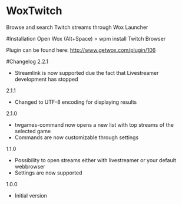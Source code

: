 # WoxTwitch
Browse and search Twitch streams through Wox Launcher

#Installation
Open Wox (Alt+Space) > wpm install Twitch Browser

Plugin can be found here: http://www.getwox.com/plugin/106

#Changelog
2.2.1
  - Streamlink is now supported due the fact that Livestreamer development has stopped

2.1.1
  - Changed to UTF-8 encoding for displaying results

2.1.0
  - twgames-command now opens a new list with top streams of the selected game
  - Commands are now customizable through settings
  
1.1.0
  - Possibility to open streams either with livestreamer or your default webbrowser
  - Settings are now supported

1.0.0
  - Initial version
